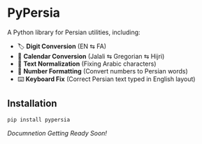 # PyPersia

A Python library for Persian utilities, including:
- 🏷️ **Digit Conversion** (EN ⇆ FA)
- 📆 **Calendar Conversion** (Jalali ⇆ Gregorian ⇆ Hijri)
- 📝 **Text Normalization** (Fixing Arabic characters)
- 🔢 **Number Formatting** (Convert numbers to Persian words)
- ⌨️ **Keyboard Fix** (Correct Persian text typed in English layout)

## Installation
```bash
pip install pypersia
```

*Documnetion Getting Ready Soon!*
